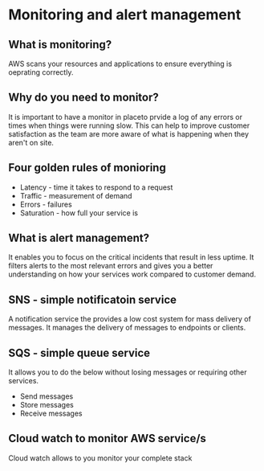 # Monitoring and alert management

## What is monitoring?
AWS scans your resources and applications to ensure everything is oeprating correctly.

## Why do you need to monitor?
It is important to have a monitor in placeto prvide a log of any errors or times when things were running slow. This can help to improve customer satisfaction as the team are more aware of what is happening when they aren't on site.

## Four golden rules of monioring
* Latency - time it takes to respond to a request
* Traffic - measurement of demand
* Errors - failures
* Saturation - how full your service is

## What is alert management?
It enables you to focus on the critical incidents that result in less uptime. It filters alerts to the most relevant errors and gives you a better understanding on how your services work compared to customer demand.

## SNS - simple notificatoin service
A notification service the provides a low cost system for mass delivery of messages. It manages the delivery of messages to endpoints or clients.

## SQS - simple queue service
It allows you to do the below without losing messages or requiring other services.
* Send messages
* Store messages
* Receive messages

## Cloud watch to monitor AWS service/s
Cloud watch allows to you monitor your complete stack 